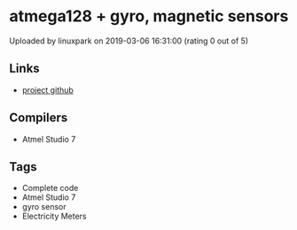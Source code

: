 # atmega128 + gyro, magnetic sensors

Uploaded by linuxpark on 2019-03-06 16:31:00 (rating 0 out of 5)

## Links

- [project github](https://github.com/linuxpark72/atmega_gy86)

## Compilers

- Atmel Studio 7

## Tags

- Complete code
- Atmel Studio 7
- gyro sensor
- Electricity Meters
